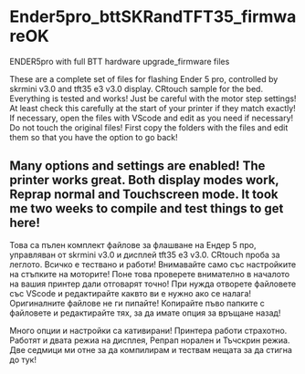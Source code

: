 # Ender5pro_bttSKRandTFT35_firmwareOK
ENDER5pro with full BTT hardware upgrade_firmware files

These are a complete set of files for flashing Ender 5 pro, controlled by skrmini v3.0 and tft35 e3 v3.0 display. CRtouch sample for the bed. Everything is tested and works! Just be careful with the motor step settings! At least check this carefully at the start of your printer if they match exactly! If necessary, open the files with VScode and edit as you need if necessary! Do not touch the original files! First copy the folders with the files and edit them so that you have the option to go back!

Many options and settings are enabled! The printer works great. Both display modes work, Reprap normal and Touchscreen mode. It took me two weeks to compile and test things to get here!
--------------------------------------------------------------------------------------------------------------------------------------------------------------------------

Това са пълен комплект файлове за флашване на Ендер 5 про, управляван от skrmini v3.0  и дисплей tft35 e3 v3.0.   CRtouch проба за леглото.   Всичко е тествано и работи!  Внимавайте само със настройките на стъпките на моторите!  Поне това проверете внимателно в началото на вашия принтер дали отговарят точно!   При нужда отворете файловете със VScode и редактирайте каквто ви е нужно ако се налага!  Оригиналните файлове не ги пипайте!  Копирайте пъво папките с файловете и редактирайте тях, за да имате опция за връщане назад!

Много опции и настройки са кативирани!  Принтера работи страхотно. Работят и двата режиа на дисплея, Репрап норален и Тъчскрин режиа.    Две седмици ми отне за да компилирам и тествам нещата за да стигна до тук!
